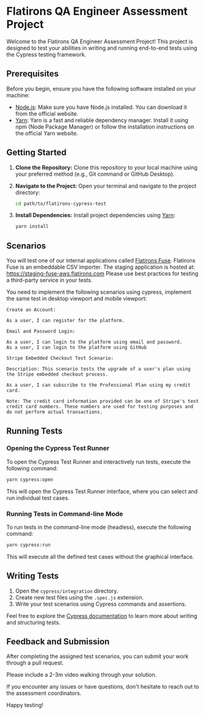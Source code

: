 # Flatirons QA Engineer Assessment Project

Welcome to the Flatirons QA Engineer Assessment Project! This project is designed to test your abilities in writing and running end-to-end tests using the Cypress testing framework.

## Prerequisites

Before you begin, ensure you have the following software installed on your machine:

- [Node.js](https://nodejs.org/): Make sure you have Node.js installed. You can download it from the official website.
- [Yarn](https://yarnpkg.com/): Yarn is a fast and reliable dependency manager. Install it using npm (Node Package Manager) or follow the installation instructions on the official Yarn website.

## Getting Started

1. **Clone the Repository:**
   Clone this repository to your local machine using your preferred method (e.g., Git command or GitHub Desktop).

2. **Navigate to the Project:**
   Open your terminal and navigate to the project directory:

   ```bash
   cd path/to/flatirons-cypress-test
   ```

3. **Install Dependencies:**
   Install project dependencies using [Yarn](https://yarnpkg.com/):

   ```bash
   yarn install
   ```

## Scenarios

You will test one of our internal applications called [Flatirons Fuse](https://flatirons.com/products/fuse/).
Flatirons Fuse is an embeddable CSV importer.
The staging application is hosted at: https://staging-fuse-aws.flatirons.com
Please use best practices for testing a third-party service in your tests.

You need to implement the following scenarios using cypress, implement the same test in desktop viewport and mobile viewport:
```
Create an Account:

As a user, I can register for the platform.
```

```
Email and Password Login:

As a user, I can login to the platform using email and password.
As a user, I can login to the platform using GitHub
```

```
Stripe Embedded Checkout Test Scenario:

Description: This scenario tests the upgrade of a user's plan using the Stripe embedded checkout process.

As a user, I can subscribe to the Professional Plan using my credit card.

Note: The credit card information provided can be one of Stripe's test credit card numbers. These numbers are used for testing purposes and do not perform actual transactions.
```

## Running Tests

### Opening the Cypress Test Runner

To open the Cypress Test Runner and interactively run tests, execute the following command:

```bash
yarn cypress:open
```

This will open the Cypress Test Runner interface, where you can select and run individual test cases.

### Running Tests in Command-line Mode

To run tests in the command-line mode (headless), execute the following command:

```bash
yarn cypress:run
```

This will execute all the defined test cases without the graphical interface.

## Writing Tests

1. Open the `cypress/integration` directory.
2. Create new test files using the `.spec.js` extension.
3. Write your test scenarios using Cypress commands and assertions.

Feel free to explore the [Cypress documentation](https://docs.cypress.io/) to learn more about writing and structuring tests.

## Feedback and Submission

After completing the assigned test scenarios, you can submit your work through a pull request.

Please include a 2-3m video walking through your solution.

If you encounter any issues or have questions, don't hesitate to reach out to the assessment coordinators.

Happy testing!
